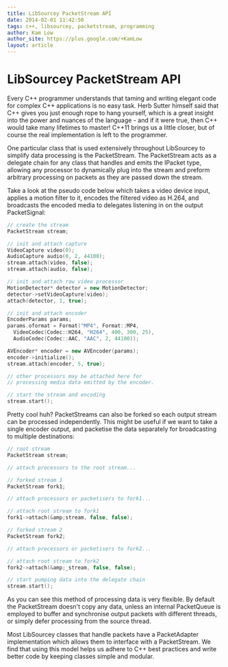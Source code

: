 ```yaml
---
title: LibSourcey PacketStream API
date: 2014-02-01 11:42:50
tags: c++, libsourcey, packetstream, programming
author: Kam Low
author_site: https://plus.google.com/+KamLow
layout: article
---
```

# LibSourcey PacketStream API

Every C++ programmer understands that taming and writing elegant code for complex C++ applications is no easy task. Herb Sutter himself said that C++ gives you just enough rope to hang yourself, which is a great insight into the power and nuances of the language - and if it were true, then C++ would take many lifetimes to master! C++11 brings us a little closer, but of course the real implementation is left to the programmer.

One particular class that is used extensively throughout LibSourcey to simplify data processing is the PacketStream. The PacketStream acts as a delegate chain for any class that handles and emits the IPacket type, allowing any processor to dynamically plug into the stream and preform arbitrary processing on packets as they are passed down the stream.

Take a look at the pseudo code below which takes a video device input, applies a motion filter to it, encodes the filtered video as H.264, and broadcasts the encoded media to delegates listening in on the output PacketSignal:

~~~ cpp  
// create the stream
PacketStream stream;

// init and attach capture
VideoCapture video(0);
AudioCapture audio(0, 2, 44100);	
stream.attach(video, false);
stream.attach(audio, false);

// init and attach raw video processor
MotionDetector* detector = new MotionDetector;
detector->setVideoCapture(video);
attach(detector, 1, true);		

// init and attach encoder							
EncoderParams params;          
params.oformat = Format("MP4", Format::MP4, 
  VideoCodec(Codec::H264, "H264", 400, 300, 25),
  AudioCodec(Codec::AAC, "AAC", 2, 44100));

AVEncoder* encoder = new AVEncoder(params);
encoder->initialize();
stream.attach(encoder, 5, true);

// other processors may be attached here for
// processing media data emitted by the encoder.

// start the stream and encoding
stream.start();
~~~ 

Pretty cool huh? PacketStreams can also be forked so each output stream can be processed independently. This might be useful if we want to take a single encoder output, and packetise the data separately for broadcasting to multiple destinations:

~~~ cpp
// root stream
PacketStream stream;

// attach processors to the root stream...

// forked stream 1         
PacketStream fork1;

// attach processors or packetisers to fork1...

// attach root stream to fork1
fork1->attach(&amp;stream, false, false);

// forked stream 2
PacketStream fork2;

// attach processors or packetisers to fork2...

// attach root stream to fork2
fork2->attach(&amp;_stream, false, false);

// start pumping data into the delegate chain
stream.start();
~~~ 

As you can see this method of processing data is very flexible. By default the PacketStream doesn't copy any data, unless an internal PacketQueue is employed to buffer and synchronise output packets with different threads, or simply defer processing from the source thread.

Most LibSourcey classes that handle packets have a PacketAdapter implementation which allows them to interface with a PacketStream. We find that using this model helps us adhere to C++ best practices and write better code by keeping classes simple and modular.